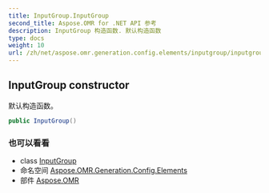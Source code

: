 ```yaml
---
title: InputGroup.InputGroup
second_title: Aspose.OMR for .NET API 参考
description: InputGroup 构造函数. 默认构造函数
type: docs
weight: 10
url: /zh/net/aspose.omr.generation.config.elements/inputgroup/inputgroup/
---
```

## InputGroup constructor

默认构造函数。

```csharp
public InputGroup()
```

### 也可以看看

* class [InputGroup](../)
* 命名空间 [Aspose.OMR.Generation.Config.Elements](../../inputgroup/)
* 部件 [Aspose.OMR](../../../)


